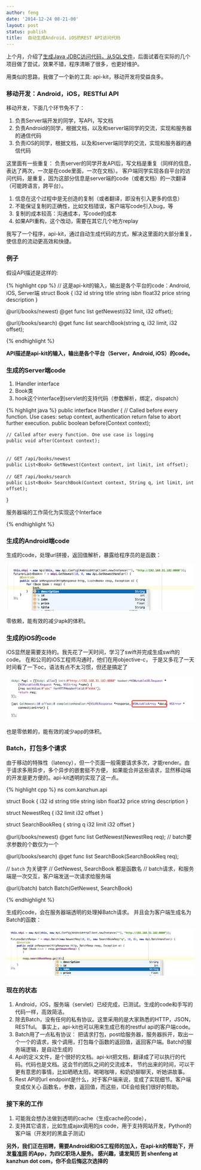 ```yaml
---
author: feng
date: '2014-12-24 08-21-00'
layout: post
status: publish
title:  自动生成Android，iOS的REST API访问代码
---
```


上个月，介绍了[生成Java JDBC访问代码，从SQL文件](/java-jdbc-generate-boilerplate.html)，后面试着在实际的几个项目做了尝试，效果不错，程序清晰了很多，也更好维护。

用类似的思路，我做了一个新的工具: api-kit，移动开发将受益良多。

### 移动开发：Android，iOS，RESTful API

移动开发，下面几个环节免不了：

1. 负责Server端开发的同学，写API，写文档
2. 负责Android的同学，根据文档，以及和server端同学的交流，实现和服务器的通信代码
3. 负责iOS的同学，根据文档，以及和server端同学的交流，实现和服务器的通信代码

这里面有一些重复： 负责server的同学开发API后，写文档是重复（同样的信息，表达了两次，一次是在code里面，一次在文档）。
客户端同学实现各自平台的访问代码，是重复，因为这部分信息是server端的code（或者文档）的一次翻译（可能跨语言，跨平台）。

1. 信息在这个过程中是无创造的复制（或者翻译，即没有引入更多的信息）
2. 不能保证复制的正确性，比如文档错误，客户端写code引入bug，等
3. 复制的成本较高：沟通成本，写code的成本
4. 如果API重构，这个改动，需要在其它几个地方replay

我写了一个程序，api-kit，通过自动生成代码的方式，解决这里面的大部分重复，使信息的流动更高效和快捷。

### 例子

假设API描述是这样的:

{% highlight cpp %}
// 这是api-kit的输入，输出是各个平台的code：Android, iOS, Server端
struct Book {
    i32 id
    string title
    string isbn
    float32 price
    string description
}

@url(/books/newest)
@get
func list<Book> getNewest(i32 limit, i32 offset);

@url(/books/search)
@get
func list<Book> searchBook(string q, i32 limit, i32 offset);

{% endhighlight %}

**API描述是api-kit的输入，输出是各个平台（Server，Android, iOS）的code。**

### 生成的Server端code

1. IHandler interface
2. Book类
3. hook这个interface到servlet的支持代码（参数解析，绑定，dispatch）

{% highlight java %}
public interface IHandler {
    // Called before every function. Use cases: setup context, authentication return false to abort further execution.
    public boolean before(Context context);

    // Called after every function. One use case is logging
    public void after(Context context);


    // GET /api/books/newest
    public List<Book> GetNewest(Context context, int limit, int offset);

    // GET /api/books/search
    public List<Book> SearchBook(Context context, String q, int limit, int offset);
}

服务器端的工作简化为实现这个Interface

{% endhighlight %}

### 生成的Android端code

生成的code，处理url拼接，返回值解析，暴露给程序员的是函数：

![2](imgs/apikit/android.png)

零依赖，能有效的减少apk的体积。


### 生成的iOS的code

iOS显然是需要支持的。我先花了一天时间，学习了swift并完成生成swift的code。 在和公司的iOS工程师沟通时，他们在用objective-c，
于是又多花了一天时间看了一下oc，语法有点不太习惯，但还是搞定了

![2](imgs/apikit/ios.png)

也是零依赖的，能有效的减少app的体积。

### Batch，打包多个请求

由于移动的特殊性（latency），但一个页面一般需要请求多次，才能render。由于请求多用异步，多个异步的嵌套挺不方便，
如果能合并这些请求，显然移动端的开发是更方便的。api-kit透明的实现了这一点。


{% highlight cpp %}
ns com.kanzhun.api

struct Book {
    i32 id
    string title
    string isbn
    float32 price
    string description
}

struct NewestReq {
    i32 limit
    i32 offset
}

struct SearchBookReq {
    string q
    i32 limit
    i32 offset
}

@url(/books/newest)
@get
func list<Book> GetNewest(NewestReq req); // batch要求参数的个数仅为一个

@url(/books/search)
@get
func list<Book> SearchBook(SearchBookReq req);

// `batch` 为关键字
// GetNewest, SearchBook 都是函数名
// batch请求，和服务端是一次交互，客户端发送一次请求给服务端

@url(/batch)
batch Batch(GetNewest, SearchBook)

{% endhighlight %}

生成的code，会在服务器端透明的处理掉Batch请求。 并且会为客户端生成名为Batch的函数：

![2](imgs/apikit/batch.png)


### 现在的状态

1. Android，iOS，服务端（servlet）已经完成，已测试。生成的code和手写的代码一样，高效简洁。
2. 除去Batch，没有任何的私有协议。这里采用的是大家熟悉的HTTP，JSON，RESTful。 事实上，api-kit也可以用来生成已有的restful api的客户端code。
3. Batch用了一点私有协议： 把请求打包，post给服务器，服务器拆开，取出一个一个的请求，挨个调用，打包每个函数的返回值，返回客户端。Batch的服务端逻辑，是自动生成的
4. Api的定义文件，是个很好的文档。api-kit把文档，翻译成了可以执行的代码。代码也是文档。这会节约团队之间的交流成本，
节约出来的时间，可以干更有意思的事情，比如晒晒太阳，喝喝咖啡，和奶奶聊聊天，听她讲故事。
5. Rest API的url endpoint是什么，对于客户端来说，变成了实现细节。客户端变成仅关心 函数名，参数，返回值，而这些，IDE会给我们很好的帮助。

### 接下来的工作

1. 可能我会想办法做到透明的cache（生成cache的code），
2. 支持其它语言，比如生成ajax调用的js code，用于支持网站开发，Python的客户端（开发时的黑盒子测试）

**另外，我们正在招聘，需要Android和iOS工程师的加入，在api-kit的帮助下，开发[看准网](http://www.kanzhun.com) 的App，为四亿职场人服务。
感兴趣，请发简历 到 shenfeng at kanzhun dot com，你不会后悔这次选择的**

